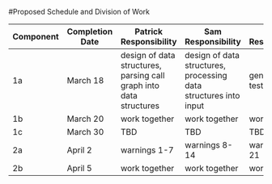 #Proposed Schedule and Division of Work

| Component | Completion Date | Patrick Responsibility | Sam Responsibility | Andy Responsibility |
| --------- | --------------- | ----------------------- | ----------------------- | ----------------------- |
| 1a | March 18 | design of data structures, parsing call graph into data structures | design of data structures, processing data structures into input | generation of test cases |
| 1b | March 20 | work together | work together | work together |
| 1c | March 30 | TBD | TBD | TBD |
| 2a | April 2 | warnings 1-7 | warnings 8-14 | warnings 15-21 |
| 2b | April 5 | work together | work together | work together |
